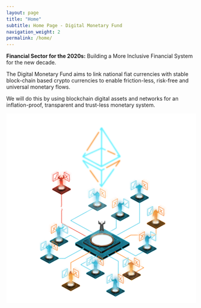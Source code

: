 ```yaml
---
layout: page
title: "Home"
subtitle: Home Page - Digital Monetary Fund
navigation_weight: 2
permalink: /home/
---
```


**Financial Sector for the 2020s:** Building a More Inclusive Financial System for the new decade.

The Digital Monetary Fund aims to link national fiat currencies with stable block-chain based crypto currencies to enable friction-less, risk-free and universal monetary flows. 

We will do this by using blockchain digital assets and networks for an inflation-proof, transparent and trust-less monetary system.

![DAO](/assets/dao-2.png)
